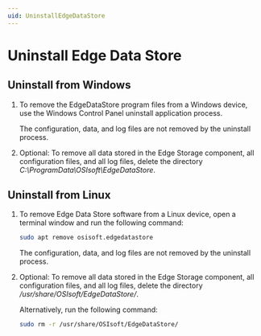 ```yaml
---
uid: UninstallEdgeDataStore
---
```


# Uninstall Edge Data Store

## Uninstall from Windows

1. To remove the EdgeDataStore program files from a Windows device, use the Windows Control Panel uninstall application process.

    The configuration, data, and log files are not removed by the uninstall process.

2. Optional: To remove all data stored in the Edge Storage component, all configuration files, and all log files, delete the directory _C:\ProgramData\OSIsoft\EdgeDataStore_.

## Uninstall from Linux

1. To remove Edge Data Store software from a Linux device, open a terminal window and run the following command:

    ```bash
    sudo apt remove osisoft.edgedatastore

    ```
    
    The configuration, data, and log files are not removed by the uninstall process.

2. Optional: To remove all data stored in the Edge Storage component, all configuration files, and all log files, delete the directory _/usr/share/OSIsoft/EdgeDataStore/_.

    Alternatively, run the following command:

    ```bash
    sudo rm -r /usr/share/OSIsoft/EdgeDataStore/
    ```
